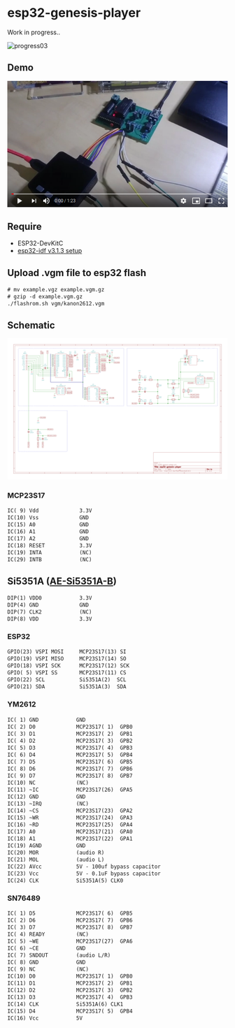 # esp32-genesis-player

Work in progress..

![progress03](https://github.com/h1romas4/esp32-genesis-player/raw/master/docs/images/progress03.jpg)

## Demo

[![demo](https://github.com/h1romas4/esp32-genesis-player/raw/master/docs/images/demo01.png)](https://youtu.be/mzKiQgvpdTA)

## Require

* ESP32-DevKitC
* [esp32-idf v3.1.3 setup](https://docs.espressif.com/projects/esp-idf/en/v3.1.3/get-started/index.html)

## Upload .vgm file to esp32 flash

```
# mv example.vgz example.vgm.gz
# gzip -d example.vgm.gz
./flashrom.sh vgm/kanon2612.vgm
```

## Schematic

![fg05-mdp01-rev-a](https://github.com/h1romas4/esp32-genesis-player/raw/master/docs/schematic/fg05-mdp01-rev-a.png)

### MCP23S17

```
IC( 9) Vdd             3.3V
IC(10) Vss             GND
IC(15) A0              GND
IC(16) A1              GND
IC(17) A2              GND
IC(18) RESET           3.3V
IC(19) INTA            (NC)
IC(29) INTB            (NC)
```

## Si5351A ([AE-Si5351A-B](http://akizukidenshi.com/catalog/g/gK-10679/))

```
DIP(1) VDD0            3.3V
DIP(4) GND             GND
DIP(7) CLK2            (NC)
DIP(8) VDD             3.3V
```

### ESP32

```
GPIO(23) VSPI MOSI     MCP23S17(13) SI
GPIO(19) VSPI MISO     MCP23S17(14) SO
GPIO(18) VSPI SCK      MCP23S17(12) SCK
GPIO( 5) VSPI SS       MCP23S17(11) CS
GPIO(22) SCL           Si5351A(2)  SCL
GPIO(21) SDA           Si5351A(3)  SDA
```

### YM2612

```
IC( 1) GND            GND
IC( 2) D0             MCP23S17( 1)  GPB0
IC( 3) D1             MCP23S17( 2)  GPB1
IC( 4) D2             MCP23S17( 3)  GPB2
IC( 5) D3             MCP23S17( 4)  GPB3
IC( 6) D4             MCP23S17( 5)  GPB4
IC( 7) D5             MCP23S17( 6)  GPB5
IC( 8) D6             MCP23S17( 7)  GPB6
IC( 9) D7             MCP23S17( 8)  GPB7
IC(10) NC             (NC)
IC(11) ~IC            MCP23S17(26)  GPA5
IC(12) GND            GND
IC(13) ~IRQ           (NC)
IC(14) ~CS            MCP23S17(23)  GPA2
IC(15) ~WR            MCP23S17(24)  GPA3
IC(16) ~RD            MCP23S17(25)  GPA4
IC(17) A0             MCP23S17(21)  GPA0
IC(18) A1             MCP23S17(22)  GPA1
IC(19) AGND           GND
IC(20) MOR            (audio R)
IC(21) MOL            (audio L)
IC(22) AVcc           5V - 100uf bypass capacitor
IC(23) Vcc            5V - 0.1uF bypass capacitor
IC(24) CLK            Si5351A(5) CLK0
```

### SN76489

```
IC( 1) D5             MCP23S17( 6)  GPB5
IC( 2) D6             MCP23S17( 7)  GPB6
IC( 3) D7             MCP23S17( 8)  GPB7
IC( 4) READY          (NC)
IC( 5) ~WE            MCP23S17(27)  GPA6
IC( 6) ~CE            GND
IC( 7) SNDOUT         (audio L/R)
IC( 8) GND            GND
IC( 9) NC             (NC)
IC(10) D0             MCP23S17( 1)  GPB0
IC(11) D1             MCP23S17( 2)  GPB1
IC(12) D2             MCP23S17( 3)  GPB2
IC(13) D3             MCP23S17( 4)  GPB3
IC(14) CLK            Si5351A(6) CLK1
IC(15) D4             MCP23S17( 5)  GPB4
IC(16) Vcc            5V
```
